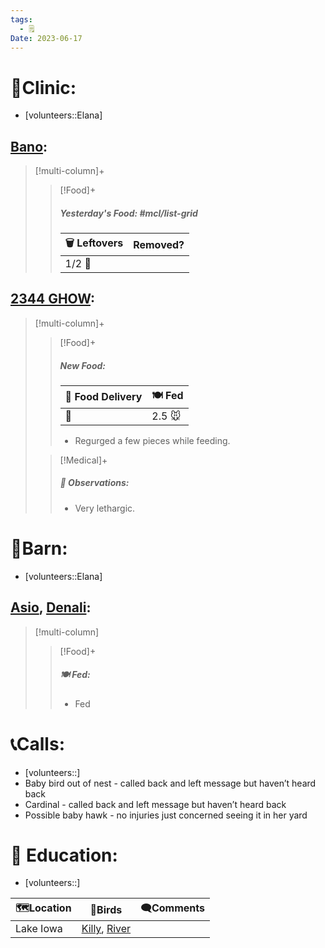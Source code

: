 ```yaml
---
tags:
  - 🗒️
Date: 2023-06-17
---
```


# 🏥Clinic:
- [volunteers::Elana]

## [Bano](../RARE%20Birds/Ed%20Birds/Bano.md):
> [!multi-column]+
>
>> [!Food]+
>> ##### Yesterday's Food: #mcl/list-grid
>> |🗑️ Leftovers| Removed?
>> |---|---|
>>|1/2 🐥|
>>

## [2344 GHOW](../RARE%20Birds/2344%20GHOW.md):
> [!multi-column]+
>
>> [!Food]+
>> ##### New Food:
>> |🚚 Food Delivery| 🍽️ Fed|
>> |---|---|
>>|🫱|2.5 🐭|
>>- Regurged a few pieces while feeding.
>
>> [!Medical]+
>> ##### 🔭 Observations:
>> - Very lethargic.

# 🏡Barn:
- [volunteers::Elana]

## [Asio](../RARE%20Birds/Ed%20Birds/Asio.md), [Denali](../RARE%20Birds/Ed%20Birds/Denali.md):
> [!multi-column]
>
>> [!Food]+
>> ##### 🍽️ Fed:
>> - Fed
>

# 📞Calls:
- [volunteers::]
- Baby bird out of nest - called back and left message but haven’t heard back
- Cardinal - called back and left message but haven’t heard back
- Possible baby hawk - no injuries just concerned seeing it in her yard

# 🏫 Education:
- [volunteers::]

| 🗺️Location | 🦅Birds              | 🗨️Comments |
| ----------- | -------------------- | ----------- |
| Lake Iowa   | [Killy](../RARE%20Birds/Ed%20Birds/Killy.md), [River](../RARE%20Birds/Ed%20Birds/River.md) |             |

